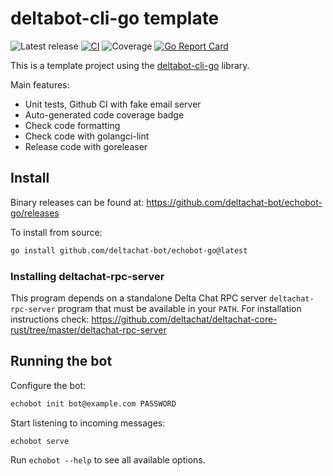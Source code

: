 #  deltabot-cli-go template

![Latest release](https://img.shields.io/github/v/tag/deltachat-bot/echobot-go?label=release)
[![CI](https://github.com/deltachat-bot/echobot-go/actions/workflows/ci.yml/badge.svg)](https://github.com/deltachat-bot/echobot-go/actions/workflows/ci.yml)
![Coverage](https://img.shields.io/badge/Coverage-55.6%25-yellow)
[![Go Report Card](https://goreportcard.com/badge/github.com/deltachat-bot/echobot-go)](https://goreportcard.com/report/github.com/deltachat-bot/echobot-go)

This is a template project using the [deltabot-cli-go](https://github.com/deltachat-bot/deltabot-cli-go) library.

Main features:

* Unit tests, Github CI with fake email server
* Auto-generated code coverage badge
* Check code formatting
* Check code with golangci-lint
* Release code with goreleaser

## Install

Binary releases can be found at: https://github.com/deltachat-bot/echobot-go/releases

To install from source:

```sh
go install github.com/deltachat-bot/echobot-go@latest
```

### Installing deltachat-rpc-server

This program depends on a standalone Delta Chat RPC server `deltachat-rpc-server` program that must be
available in your `PATH`. For installation instructions check:
https://github.com/deltachat/deltachat-core-rust/tree/master/deltachat-rpc-server

## Running the bot

Configure the bot:

```sh
echobot init bot@example.com PASSWORD
```

Start listening to incoming messages:

```sh
echobot serve
```

Run `echobot --help` to see all available options.
